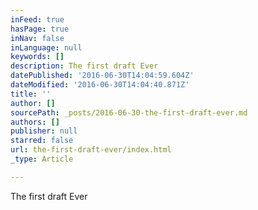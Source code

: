 ```yaml
---
inFeed: true
hasPage: true
inNav: false
inLanguage: null
keywords: []
description: The first draft Ever
datePublished: '2016-06-30T14:04:59.604Z'
dateModified: '2016-06-30T14:04:40.871Z'
title: ''
author: []
sourcePath: _posts/2016-06-30-the-first-draft-ever.md
authors: []
publisher: null
starred: false
url: the-first-draft-ever/index.html
_type: Article

---
```

The first draft Ever